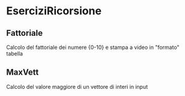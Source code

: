 # EserciziRicorsione
<h2>Fattoriale</h2>
<p>Calcolo del fattoriale dei numere {0-10} e stampa a video in "formato" tabella</p>
<h2>MaxVett</h2>
<p>Calcolo del valore maggiore di un vettore di interi in input</p>
